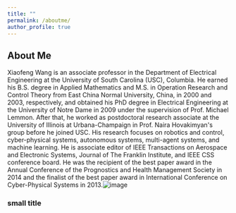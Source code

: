 ```yaml
---
title: ""
permalink: /aboutme/
author_profile: true
---
```


## About Me
Xiaofeng Wang is an associate professor in the Department of Electrical Engineering at the University of South Carolina (USC), Columbia.  He earned his B.S. degree in Applied Mathematics and M.S. in Operation Research and Control Theory from East China Normal University, China, in 2000 and 2003, respectively, and obtained his PhD degree in Electrical Engineering at the University of Notre Dame in 2009 under the supervision of Prof. Michael Lemmon.  After that, he worked as postdoctoral research associate at the University of Illinois at Urbana-Champaign in Prof. Naira Hovakimyan's group before he joined USC.  His research focuses on 
robotics and control, cyber-physical systems, autonomous systems, multi-agent systems, and machine learning.  He is associate editor of IEEE Transactions on Aerospace and Electronic Systems, Journal of The Franklin Institute, and IEEE CSS conference board.  He was the recipient of the best paper award in the Annual Conference of the Prognostics and Health Management Society in 2014 and the finalist of the best paper award in International Conference on Cyber-Physical Systems in 2013.![image](https://github.com/wangxiaofeng1/wangxiaofeng1.github.io/assets/143135839/b41ad831-6419-4f22-8c30-8bc839cb7de6)


### small title
   

